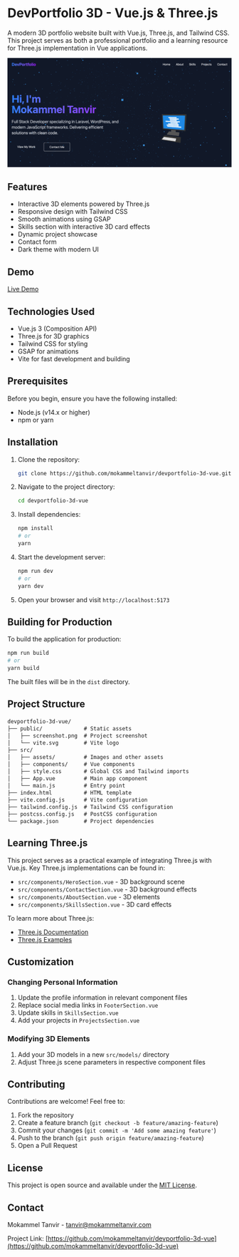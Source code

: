 # DevPortfolio 3D - Vue.js & Three.js

A modern 3D portfolio website built with Vue.js, Three.js, and Tailwind CSS. This project serves as both a professional portfolio and a learning resource for Three.js implementation in Vue applications.

![DevPortfolio 3D Screenshot](./public/screenshot.png)

## Features

- Interactive 3D elements powered by Three.js
- Responsive design with Tailwind CSS
- Smooth animations using GSAP
- Skills section with interactive 3D card effects
- Dynamic project showcase
- Contact form
- Dark theme with modern UI

## Demo

[Live Demo](https://mokammeltanvir.com)

## Technologies Used

- Vue.js 3 (Composition API)
- Three.js for 3D graphics
- Tailwind CSS for styling
- GSAP for animations
- Vite for fast development and building

## Prerequisites

Before you begin, ensure you have the following installed:
- Node.js (v14.x or higher)
- npm or yarn

## Installation

1. Clone the repository:
   ```bash
   git clone https://github.com/mokammeltanvir/devportfolio-3d-vue.git
   ```

2. Navigate to the project directory:
   ```bash
   cd devportfolio-3d-vue
   ```

3. Install dependencies:
   ```bash
   npm install
   # or
   yarn
   ```

4. Start the development server:
   ```bash
   npm run dev
   # or
   yarn dev
   ```

5. Open your browser and visit `http://localhost:5173`

## Building for Production

To build the application for production:

```bash
npm run build
# or
yarn build
```

The built files will be in the `dist` directory.

## Project Structure

```
devportfolio-3d-vue/
├── public/             # Static assets
│   ├── screenshot.png  # Project screenshot
│   └── vite.svg        # Vite logo
├── src/
│   ├── assets/         # Images and other assets
│   ├── components/     # Vue components
│   ├── style.css       # Global CSS and Tailwind imports
│   ├── App.vue         # Main app component
│   └── main.js         # Entry point
├── index.html          # HTML template
├── vite.config.js      # Vite configuration
├── tailwind.config.js  # Tailwind CSS configuration
├── postcss.config.js   # PostCSS configuration
└── package.json        # Project dependencies
```

## Learning Three.js

This project serves as a practical example of integrating Three.js with Vue.js. Key Three.js implementations can be found in:

- `src/components/HeroSection.vue` - 3D background scene
- `src/components/ContactSection.vue` - 3D background effects
- `src/components/AboutSection.vue` - 3D elements
- `src/components/SkillsSection.vue` - 3D card effects

To learn more about Three.js:
- [Three.js Documentation](https://threejs.org/docs/)
- [Three.js Examples](https://threejs.org/examples/)

## Customization

### Changing Personal Information

1. Update the profile information in relevant component files
2. Replace social media links in `FooterSection.vue`
3. Update skills in `SkillsSection.vue`
4. Add your projects in `ProjectsSection.vue`

### Modifying 3D Elements

1. Add your 3D models in a new `src/models/` directory
2. Adjust Three.js scene parameters in respective component files

## Contributing

Contributions are welcome! Feel free to:

1. Fork the repository
2. Create a feature branch (`git checkout -b feature/amazing-feature`)
3. Commit your changes (`git commit -m 'Add some amazing feature'`)
4. Push to the branch (`git push origin feature/amazing-feature`)
5. Open a Pull Request

## License

This project is open source and available under the [MIT License](LICENSE).

## Contact

Mokammel Tanvir - [tanvir@mokammeltanvir.com](mailto:tanvir@mokammeltanvir.com)

Project Link: [https://github.com/mokammeltanvir/devportfolio-3d-vue](https://github.com/mokammeltanvir/devportfolio-3d-vue)

